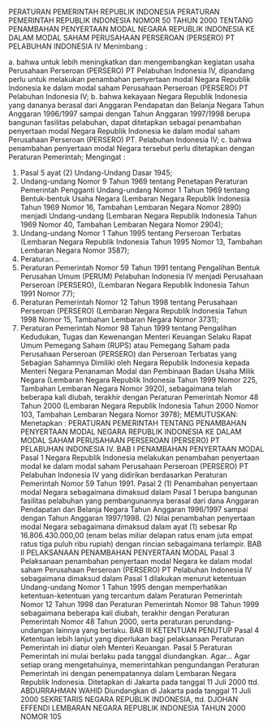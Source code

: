  PERATURAN PEMERINTAH REPUBLIK INDONESIA PERATURAN PEMERINTAH REPUBLIK INDONESIA NOMOR 50 TAHUN 2000 TENTANG PENAMBAHAN PENYERTAAN MODAL NEGARA REPUBLIK INDONESIA KE DALAM MODAL SAHAM PERUSAHAAN PERSEROAN (PERSERO) PT PELABUHAN INDONESIA IV
Menimbang :

a. bahwa untuk lebih meningkatkan dan mengembangkan kegiatan usaha Perusahaan Perseroan (PERSERO) PT Pelabuhan Indonesia IV, dipandang perlu untuk melakukan penambahan penyertaan modal Negara Republik Indonesia ke dalam modal saham Perusahaan Perseroan (PERSERO) PT Pelabuhan Indonesia IV;
b. bahwa kekayaan Negara Republik Indonesia yang dananya berasal dari Anggaran Pendapatan dan Belanja Negara Tahun Anggaran 1996/1997 sampai dengan Tahun Anggaran 1997/1998 berupa bangunan fasilitas pelabuhan, dapat ditetapkan sebagai penambahan penyertaan modal Negara Republik Indonesia ke dalam modal saham Perusahaan Perseroan (PERSERO) PT. Pelabuhan Indonesia IV;
c. bahwa penambahan penyertaan modal Negara tersebut perlu ditetapkan dengan Peraturan Pemerintah;
Mengingat :

1. Pasal 5 ayat (2) Undang-Undang Dasar 1945;
2. Undang-undang Nomor 9 Tahun 1969 tentang Penetapan Peraturan Pemerintah Pengganti Undang-undang Nomor 1 Tahun 1969 tentang Bentuk-bentuk Usaha Negara (Lembaran Negara Republik Indonesia Tahun 1969 Nomor 16, Tambahan Lembaran Negara Nomor 2890) menjadi Undang-undang (Lembaran Negara Republik Indonesia Tahun 1969 Nomor 40, Tambahan Lembaran Negara Nomor 2904);
3. Undang-undang Nomor 1 Tahun 1995 tentang Perseroan Terbatas (Lembaran Negara Republik Indonesia Tahun 1995 Nomor 13, Tambahan Lembaran Negara Nomor 3587);
4. Peraturan...
4. Peraturan Pemerintah Nomor 59 Tahun 1991 tentang Pengalihan Bentuk Perusahan Umum (PERUM) Pelabuhan Indonesia IV menjadi Perusahaan Perseroan (PERSERO), (Lembaran Negara Republik Indonesia Tahun 1991 Nomor 77);
5. Peraturan Pemerintah Nomor 12 Tahun 1998 tentang Perusahaan Perseroan (PERSERO) (Lembaran Negara Republik Indonesia Tahun 1998 Nomor 15, Tambahan Lembaran Negara Nomor 3731);
6. Peraturan Pemerintah Nomor 98 Tahun 1999 tentang Pengalihan Kedudukan, Tugas dan Kewenangan Menteri Keuangan Selaku Rapat Umum Pemegang Saham (RUPS) atau Pemegang Saham pada Perusahaan Perseroan (PERSERO) dan Perseroan Terbatas yang Sebagian Sahamnya Dimiliki oleh Negara Republik Indonesia kepada Menteri Negara Penanaman Modal dan Pembinaan Badan Usaha Milik Negara (Lembaran Negara Republik Indonesia Tahun 1999 Nomor 225, Tambahan Lembaran Negara Nomor 3920), sebagaimana telah beberapa kali diubah, terakhir dengan Peraturan Pemerintah Nomor 48 Tahun 2000 (Lembaran Negara Republik Indonesia Tahun 2000 Nomor 103, Tambahan Lembaran Negara Nomor 3978);
MEMUTUSKAN:
 Menetapkan : PERATURAN PEMERINTAH TENTANG PENAMBAHAN PENYERTAAN MODAL NEGARA REPUBLIK INDONESIA KE DALAM MODAL SAHAM PERUSAHAAN PERSEROAN (PERSERO) PT PELABUHAN INDONESIA IV.
BAB I PENAMBAHAN PENYERTAAN MODAL
Pasal 1
Negara Republik Indonesia melakukan penambahan penyertaan modal ke dalam modal saham Perusahaan Perseroan (PERSERO) PT Pelabuhan Indonesia IV yang didirikan berdasarkan Peraturan Pemerintah Nomor 59 Tahun 1991.
Pasal 2
(1) Penambahan penyertaan modal Negara sebagaimana dimaksud dalam Pasal 1 berupa bangunan fasilitas pelabuhan yang pembangunannya berasal dari dana Anggaran Pendapatan dan Belanja Negara Tahun Anggaran 1996/1997 sampai dengan Tahun Anggaran 1997/1998.
(2) Nilai penambahan penyertaan modal Negara sebagaimana dimaksud dalam ayat (1) sebesar Rp 16.806.430.000,00 (enam belas miliar delapan ratus enam juta empat ratus tiga puluh ribu rupiah) dengan rincian sebagaimana terlampir.
BAB II PELAKSANAAN PENAMBAHAN PENYERTAAN MODAL
Pasal 3
Pelaksanaan penambahan penyertaan modal Negara ke dalam modal saham Perusahaan Perseroan (PERSERO) PT Pelabuhan Indonesia IV sebagaimana dimaksud dalam Pasal 1 dilakukan menurut ketentuan Undang-undang Nomor 1 Tahun 1995 dengan memperhatikan ketentuan-ketentuan yang tercantum dalam Peraturan Pemerintah Nomor 12 Tahun 1998 dan Peraturan Pemerintah Nomor 98 Tahun 1999 sebagaimana beberapa kali diubah, terakhir dengan Peraturan Pemerintah Nomor 48 Tahun 2000, serta peraturan perundang-undangan lainnya yang berlaku.
BAB III KETENTUAN PENUTUP
Pasal 4
Ketentuan lebih lanjut yang diperlukan bagi pelaksanaan Peraturan Pemerintah ini diatur oleh Menteri Keuangan.
Pasal 5
Peraturan Pemerintah ini mulai berlaku pada tanggal diundangkan. Agar...
Agar setiap orang mengetahuinya, memerintahkan pengundangan Peraturan Pemerintah ini dengan penempatannya dalam Lembaran Negara Republik Indonesia. Ditetapkan di Jakarta pada tanggal 11 Juli 2000 ttd. ABDURRAHMAN WAHID Diundangkan di Jakarta pada tanggal 11 Juli 2000 SEKRETARIS NEGARA REPUBLIK INDONESIA, ttd. DJOHAN EFFENDI LEMBARAN NEGARA REPUBLIK INDONESIA TAHUN 2000 NOMOR 105